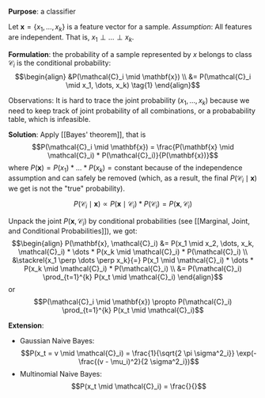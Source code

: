 **Purpose**: a classifier

Let $\mathbf{x} = \{x_1, \dots, x_k\}$ is a feature vector for a sample.
*Assumption*: All features are independent. That is, $x_1 \perp \dots \perp x_k$.

**Formulation**: the probability of a sample represented by $x$ belongs to class $\mathcal{C}_i$ is the conditional probability:
$$\begin{align}
&P(\mathcal{C}_i \mid \mathbf{x}) \\ 
&= P(\mathcal{C}_i \mid x_1, \dots, x_k) \tag{1}
\end{align}$$

Observations: It is hard to trace the joint probability $(x_1, \dots, x_k)$ because we need to keep track of joint probability of all combinations, or a probabability table, which is infeasible.

**Solution**: Apply [[Bayes' theorem]], that is
$$P(\mathcal{C}_i \mid \mathbf{x}) 
= \frac{P(\mathbf{x} \mid \mathcal{C}_i) * P(\mathcal{C}_i)}{P(\mathbf{x})}$$
where $P(\mathbf{x}) = P(x_1) * \dots * P(x_k) = \text{constant}$ because of the independence assumption and can safely be removed (which, as a result, the final $P(\mathcal{C}_i \mid \mathbf{x})$ we get is not the "true" probability).

$$P(\mathcal{C}_i \mid \mathbf{x})
\propto P(\mathbf{x} \mid \mathcal{C}_i) * P(\mathcal{C}_i) = P(\mathbf{x}, \mathcal{C}_i)$$

Unpack the joint $P(\mathbf{x}, \mathcal{C}_i)$ by conditional probabilities (see [[Marginal, Joint, and Conditional Probabilities]]), we got:
$$\begin{align}
P(\mathbf{x}, \mathcal{C}_i)
&= P(x_1 \mid x_2, \dots, x_k, \mathcal{C}_i) * \dots * P(x_k \mid \mathcal{C}_i) * P(\mathcal{C}_i) \\
&\stackrel{x_1 \perp \dots \perp x_k}{=} P(x_1 \mid \mathcal{C}_i) * \dots * P(x_k \mid \mathcal{C}_i) * P(\mathcal{C}_i) \\
&= P(\mathcal{C}_i) \prod_{t=1}^{k} P(x_t \mid \mathcal{C}_i)
\end{align}$$
or
$$P(\mathcal{C}_i \mid \mathbf{x})
\propto P(\mathcal{C}_i) \prod_{t=1}^{k} P(x_t \mid \mathcal{C}_i)$$

**Extension**:
- Gaussian Naive Bayes:
$$P(x_t = v \mid \mathcal{C}_i) = \frac{1}{\sqrt{2 \pi \sigma^2_i}} \exp(-\frac{(v - \mu_i)^2}{2 \sigma^2_i})$$
- Multinomial Naive Bayes:
$$P(x_t \mid \mathcal{C}_i) = \frac{}{}$$